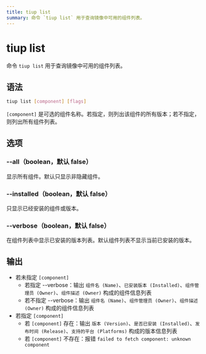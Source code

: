 ```yaml
---
title: tiup list
summary: 命令 `tiup list` 用于查询镜像中可用的组件列表。
---
```


# tiup list

命令 `tiup list` 用于查询镜像中可用的组件列表。

## 语法

```sh
tiup list [component] [flags]
```

`[component]` 是可选的组件名称。若指定，则列出该组件的所有版本；若不指定，则列出所有组件列表。

## 选项

### --all（boolean，默认 false）

显示所有组件。默认只显示非隐藏组件。

### --installed（boolean，默认 false）

只显示已经安装的组件或版本。

### --verbose（boolean，默认 false）

在组件列表中显示已安装的版本列表。默认组件列表不显示当前已安装的版本。

## 输出

- 若未指定 `[component]`
    - 若指定 --verbose：输出 `组件名 (Name)`、`已安装版本 (Installed)`、`组件管理员 (Owner)`、`组件描述 (Owner)` 构成的组件信息列表
    - 若不指定 --verbose：输出 `组件名 (Name)`、`组件管理员 (Owner)`、`组件描述 (Owner)` 构成的组件信息列表
- 若指定 `[component]`
    - 若 `[component]` 存在：输出 `版本 (Version)`、`是否已安装 (Installed)`、`发布时间 (Release)`、`支持的平台 (Platforms)` 构成的版本信息列表
    - 若 `[component]` 不存在：报错 `failed to fetch component: unknown component`
